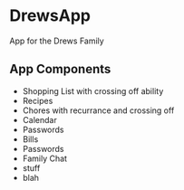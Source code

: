 # DrewsApp
App for the Drews Family

## App Components
- Shopping List with crossing off ability
- Recipes
- Chores with recurrance and crossing off
- Calendar
- Passwords
- Bills
- Passwords
- Family Chat
- stuff
- blah